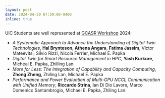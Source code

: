 ```yaml
---
layout: post
date: 2024-04-30 07:59:00-0400
inline: true
---
```

UIC Students are well represented at [GCASR Workshop](https://gcasr.org/2024/) 2024:

- _A Systematic Approach to Advance the Understanding of Digital Twin Technologies_, **Hal Brynteson**, **Athena Angara**, **Fatima Jassim**, Victor Mateevitsi, Silvio Rizzi, Nicola Ferrier, Michael E. Papka
- _Digital Twin for Smart Resource Management in HPC_, **Yash Kurkure**, Micheal E. Papka, Zhilling Lan
- _More for Less: The Integration of Capability and Capacity Computing_, **Zhong Zheng**, Zhiling Lan, Michael E. Papka
- _Performance and Power Evaluation of Multi-GPU NCCL Communication with Unified Memory_, **Riccardo Strina**, Ian Di Dio Lavore, Marco Domenico Santambrogio, Michael E. Papka, Zhiling Lan